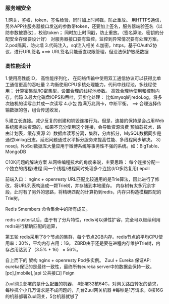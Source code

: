 ###  服务端安全   ###
  1.网关，鉴权，token，签名检验，同时加上时间戳，防止重放。
      用HTTPS通信，另外APP往服务器接口发送的参数带token，还要加上签名，服务器端验签名（以防参数被篡改），校验token；
      同时加上时间戳，防止重放。（签名算法、密钥的分配安全存储要设计好）
      对服务器接口要有监控，监控到异常情况要有处理方案。
  2.pod隔离，防火墙
  3.代码注入，sql注入相关
  4.加密，https，基于OAuth2协议，进行URL签名 ===> URL签名只能垂直权限管理，但没法保护敏感数据


###  高性能设计  ###
  1.使用高性能IO，  高性能序列化，   在网络传输中使用双工通信协议可以获得比单工通信更高的吞吐量
  2.均衡使用CPU多核处理能力，代码中线程池，多线程使用； 计算密集型/IO密集型，设置合理的线程池参数。
    高效合理地使用和控制内存，代码
  3.最大化磁盘IOPS和吞吐，异步化处理： 比如mysql的redoLog，将多次随机的读写合并成一次读写
  4.小包 跑满万兆网卡，中断平衡。   ==> 合理选择传输数据的包，组合传送收发，

  5.建立长连接。减少反复的创建和销毁连接行为。但是，连接的保持是会占用Web系统服务端资源的，如果不充分使用这个连接，会导致资源浪费
    预加载技术，路由计划表，缓存资源
    2）数据库读写分离，集群，分库拆分，MySQL数据同步是通过binlog日志。延迟问题通过水平拆分服务来提高性能、多线程同步解决。
    3）nosql。NoSql数据库大量应用于微博系统等事务性不强的系统。如：BigTable、MongoDB 

C10K问题的解决方案
从网络编程技术的角度来说，主要思路：
  每个连接分配一个独立的线程/进程
  同一个线程/进程同时处理多个连接(I/O多路复用) epoll

前端入口： nginx + openresty
    URL匹配比较通用的是Trie算法，因此进行了修改，将URL列表构造成一颗Trie树，并存储到本地缓存。
    内存树有太多冗余字段，此时有了另外的思路，将精确匹配的计算扔到redis，内存只构造模糊匹配的Trie树。

Redis Smembers 命令集合中的所有成员。


redis cluster以后，由于有了分片特性，redis可以弹性扩容，完全可以继续利用redis进行精确匹配的运算，

第五轮
redis采用了8个节点的集群，每个节点2GB内存。redis节点的平均CPU使用率：30%，平均内存占用：1G。
    ZBRD由于还是要在进程内存维护Trie树，内存占用达到了（3.5% * 16） = 56%。

自上而下的  架构
nginx + openresty
  Pod多实例。
    Zuul    +   Eureka  保证AP: eureka保证的是最终一致性，最终所有eureka server中的数据会保持一致。
[pc],[mobile],[api 公共接口]
    Feign
   
   
Zuul网关部署的是什么配置的机器，
  #部署32核64G，对网关路由转发的请求，每秒抗个小几万请求是不成问题的，几台Zuul网关机器
  #每秒是1万请求，8核16G的机器部署Zuul网关，5台机器就够了
    